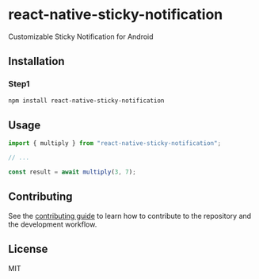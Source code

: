 # react-native-sticky-notification

Customizable Sticky Notification for Android

## Installation

### Step1
```sh
npm install react-native-sticky-notification
```

## Usage

```js
import { multiply } from "react-native-sticky-notification";

// ...

const result = await multiply(3, 7);
```

## Contributing

See the [contributing guide](CONTRIBUTING.md) to learn how to contribute to the repository and the development workflow.

## License

MIT
